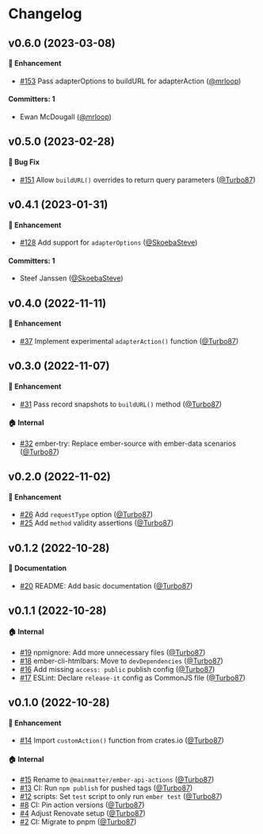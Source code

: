 # Changelog

## v0.6.0 (2023-03-08)

#### :rocket: Enhancement
* [#153](https://github.com/mainmatter/ember-api-actions/pull/153) Pass adapterOptions to buildURL for adapterAction ([@mrloop](https://github.com/mrloop))

#### Committers: 1
- Ewan McDougall ([@mrloop](https://github.com/mrloop))

## v0.5.0 (2023-02-28)

#### :bug: Bug Fix
* [#151](https://github.com/mainmatter/ember-api-actions/pull/151) Allow `buildURL()` overrides to return query parameters ([@Turbo87](https://github.com/Turbo87))


## v0.4.1 (2023-01-31)

#### :rocket: Enhancement
* [#128](https://github.com/mainmatter/ember-api-actions/pull/128) Add support for `adapterOptions` ([@SkoebaSteve](https://github.com/SkoebaSteve))

#### Committers: 1
- Steef Janssen ([@SkoebaSteve](https://github.com/SkoebaSteve))

## v0.4.0 (2022-11-11)

#### :rocket: Enhancement
* [#37](https://github.com/mainmatter/ember-api-actions/pull/37) Implement experimental `adapterAction()` function ([@Turbo87](https://github.com/Turbo87))


## v0.3.0 (2022-11-07)

#### :rocket: Enhancement
* [#31](https://github.com/mainmatter/ember-api-actions/pull/31) Pass record snapshots to `buildURL()` method ([@Turbo87](https://github.com/Turbo87))

#### :house: Internal
* [#32](https://github.com/mainmatter/ember-api-actions/pull/32) ember-try: Replace ember-source with ember-data scenarios ([@Turbo87](https://github.com/Turbo87))


## v0.2.0 (2022-11-02)

#### :rocket: Enhancement
* [#26](https://github.com/mainmatter/ember-api-actions/pull/26) Add `requestType` option ([@Turbo87](https://github.com/Turbo87))
* [#25](https://github.com/mainmatter/ember-api-actions/pull/25) Add `method` validity assertions ([@Turbo87](https://github.com/Turbo87))


## v0.1.2 (2022-10-28)

#### :memo: Documentation
* [#20](https://github.com/mainmatter/ember-api-actions/pull/20) README: Add basic documentation ([@Turbo87](https://github.com/Turbo87))

## v0.1.1 (2022-10-28)

#### :house: Internal
* [#19](https://github.com/mainmatter/ember-api-actions/pull/19) npmignore: Add more unnecessary files ([@Turbo87](https://github.com/Turbo87))
* [#18](https://github.com/mainmatter/ember-api-actions/pull/18) ember-cli-htmlbars: Move to `devDependencies` ([@Turbo87](https://github.com/Turbo87))
* [#16](https://github.com/mainmatter/ember-api-actions/pull/16) Add missing `access: public` publish config ([@Turbo87](https://github.com/Turbo87))
* [#17](https://github.com/mainmatter/ember-api-actions/pull/17) ESLint: Declare `release-it` config as CommonJS file ([@Turbo87](https://github.com/Turbo87))

## v0.1.0 (2022-10-28)

#### :rocket: Enhancement
* [#14](https://github.com/mainmatter/ember-api-actions/pull/14) Import `customAction()` function from crates.io ([@Turbo87](https://github.com/Turbo87))

#### :house: Internal
* [#15](https://github.com/mainmatter/ember-api-actions/pull/15) Rename to `@mainmatter/ember-api-actions` ([@Turbo87](https://github.com/Turbo87))
* [#13](https://github.com/mainmatter/ember-api-actions/pull/13) CI: Run `npm publish` for pushed tags ([@Turbo87](https://github.com/Turbo87))
* [#12](https://github.com/mainmatter/ember-api-actions/pull/12) scripts: Set `test` script to only run `ember test` ([@Turbo87](https://github.com/Turbo87))
* [#8](https://github.com/mainmatter/ember-api-actions/pull/8) CI: Pin action versions ([@Turbo87](https://github.com/Turbo87))
* [#4](https://github.com/mainmatter/ember-api-actions/pull/4) Adjust Renovate setup ([@Turbo87](https://github.com/Turbo87))
* [#2](https://github.com/mainmatter/ember-api-actions/pull/2) CI: Migrate to pnpm ([@Turbo87](https://github.com/Turbo87))
